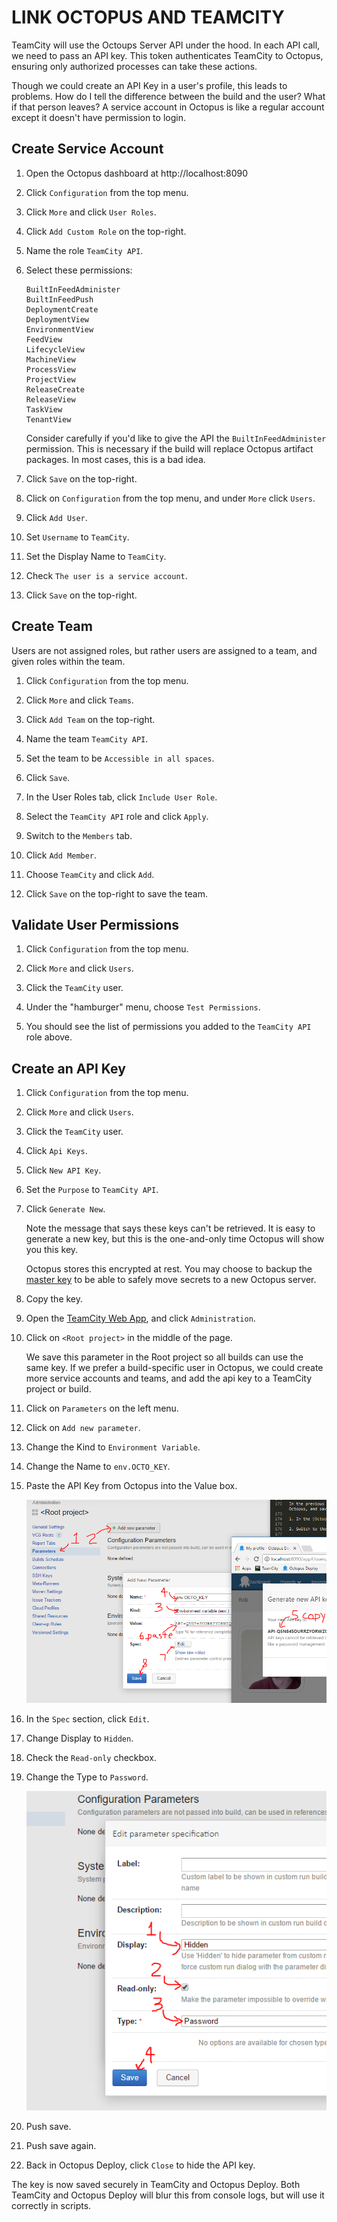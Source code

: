 LINK OCTOPUS AND TEAMCITY
=========================

TeamCity will use the Octoups Server API under the hood. In each API call, we need to pass an API key.  This token authenticates TeamCity to Octopus, ensuring only authorized processes can take these actions.

Though we could create an API Key in a user's profile, this leads to problems. How do I tell the difference between the build and the user? What if that person leaves? A service account in Octopus is like a regular account except it doesn't have permission to login.


Create Service Account
----------------------

1. Open the Octopus dashboard at http://localhost:8090

2. Click `Configuration` from the top menu.

3. Click `More` and click `User Roles`.

4. Click `Add Custom Role` on the top-right.

5. Name the role `TeamCity API`.

6. Select these permissions:

   ```
   BuiltInFeedAdminister
   BuiltInFeedPush
   DeploymentCreate
   DeploymentView
   EnvironmentView
   FeedView
   LifecycleView
   MachineView
   ProcessView
   ProjectView
   ReleaseCreate
   ReleaseView
   TaskView
   TenantView
   ```

   Consider carefully if you'd like to give the API the `BuiltInFeedAdminister` permission. This is necessary if the build will replace Octopus artifact packages. In most cases, this is a bad idea.

7. Click `Save` on the top-right.

8. Click on `Configuration` from the top menu, and under `More` click `Users`.

9. Click `Add User`.

10. Set `Username` to `TeamCity`.

11. Set the Display Name to `TeamCity`.

12. Check `The user is a service account`.

13. Click `Save` on the top-right.


Create Team
-----------

Users are not assigned roles, but rather users are assigned to a team, and given roles within the team.

1. Click `Configuration` from the top menu.

2. Click `More` and click `Teams`.

3. Click `Add Team` on the top-right.

4. Name the team `TeamCity API`.

5. Set the team to be `Accessible in all spaces`.

6. Click `Save`.

7. In the User Roles tab, click `Include User Role`.

8. Select the `TeamCity API` role and click `Apply`.

9. Switch to the `Members` tab.

10. Click `Add Member`.

11. Choose `TeamCity` and click `Add`.

12. Click `Save` on the top-right to save the team.


Validate User Permissions
-------------------------

1. Click `Configuration` from the top menu.

2. Click `More` and click `Users`.

3. Click the `TeamCity` user.

4. Under the "hamburger" menu, choose `Test Permissions`.

5. You should see the list of permissions you added to the `TeamCity API` role above.


Create an API Key
-----------------

1. Click `Configuration` from the top menu.

2. Click `More` and click `Users`.

3. Click the `TeamCity` user.

4. Click `Api Keys`.

5. Click `New API Key`.

6. Set the `Purpose` to `TeamCity API`.

7. Click `Generate New`.

   Note the message that says these keys can't be retrieved.  It is easy to generate a new key, but this is the one-and-only time Octopus will show you this key.

   Octopus stores this encrypted at rest. You may choose to backup the [master key](https://octopus.com/docs/reference/security-and-encryption) to be able to safely move secrets to a new Octopus server.

8. Copy the key.

9. Open the [TeamCity Web App](http://localhost:8080), and click `Administration`.

10. Click on `<Root project>` in the middle of the page.

    We save this parameter in the Root project so all builds can use the same key. If we prefer a build-specific user in Octopus, we could create more service accounts and teams, and add the api key to a TeamCity project or build.

11. Click on `Parameters` on the left menu.

12. Click on `Add new parameter`.

13. Change the Kind to `Environment Variable`.

14. Change the Name to `env.OCTO_KEY`.

15. Paste the API Key from Octopus into the Value box.

    ![Octo key to TeamCity](1-octo-key-to-teamcity.png)

16. In the `Spec` section, click `Edit`.

17. Change Display to `Hidden`.

18. Check the `Read-only` checkbox.

19. Change the Type to `Password`.

    ![Parameter Specs](2-parameter-specs.png)

20. Push save.

21. Push save again.

22. Back in Octopus Deploy, click `Close` to hide the API key.

The key is now saved securely in TeamCity and Octopus Deploy.  Both TeamCity and Octopus Deploy will blur this from console logs, but will use it correctly in scripts.
